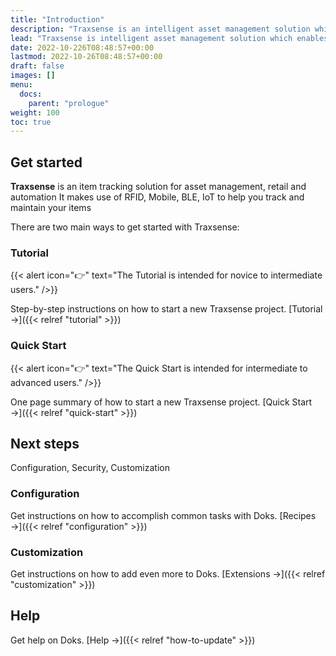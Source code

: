 ```yaml
---
title: "Introduction"
description: "Traxsense is an intelligent asset management solution which enables your business to interface with the real world through IoT technology. Through intuitive task management, your business can gain real-world benefits though easily integrating your business into our platform."
lead: "Traxsense is intelligent asset management solution which enables your business to interface with the real world through IoT technology. Through intuitive task management, your business can gain real-world benefits though easily integrating your business into our platform."
date: 2022-10-226T08:48:57+00:00
lastmod: 2022-10-26T08:48:57+00:00
draft: false
images: []
menu:
  docs:
    parent: "prologue"
weight: 100
toc: true
---
```


## Get started

**Traxsense** is an item tracking solution for asset management, retail and automation
It makes use of RFID, Mobile, BLE, IoT to help you track and maintain your items

There are two main ways to get started with Traxsense:

### Tutorial

{{< alert icon="👉" text="The Tutorial is intended for novice to intermediate users." />}}

Step-by-step instructions on how to start a new Traxsense project. [Tutorial →]({{< relref "tutorial" >}})

### Quick Start

{{< alert icon="👉" text="The Quick Start is intended for intermediate to advanced users." />}}

One page summary of how to start a new Traxsense project. [Quick Start →]({{< relref "quick-start" >}})

## Next steps

Configuration, Security, Customization

### Configuration

Get instructions on how to accomplish common tasks with Doks. [Recipes →]({{< relref "configuration" >}})

### Customization

Get instructions on how to add even more to Doks. [Extensions →]({{< relref "customization" >}})

## Help

Get help on Doks. [Help →]({{< relref "how-to-update" >}})
